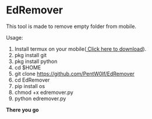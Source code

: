 # EdRemover
This tool is made to remove empty folder from mobile.

Usage: 

1) Install termux on your mobile(<a href = "https://play.google.com/store/search?q=termux"> Click here to download</a>).
2) pkg install git
3) pkg install python
4) cd $HOME
5) git clone https://github.com/PentW0lf/EdRemover
6) cd EdRemover
7) pip install os
8) chmod +x edremover.py
9) python edremover.py

<b> There you go </b>
